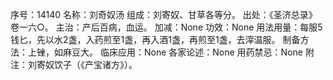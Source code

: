 序号：14140
名称：刘奇奴汤
组成：刘寄奴、甘草各等分。
出处：《圣济总录》卷一六○。
主治：产后百病，血运。
加减：None
功效：None
用法用量：每服5钱匕，先以水2盏，入药煎至1盏，再入酒1盏，再煎至1盏，去滓温服。
制备方法：上锉，如麻豆大。
临床应用：None
各家论述：None
用药禁忌：None
附注：刘寄奴饮子（《产宝诸方》）。
